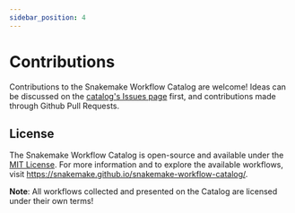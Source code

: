 ```yaml
---
sidebar_position: 4
---
```


# Contributions

Contributions to the Snakemake Workflow Catalog are welcome!
Ideas can be discussed on the [catalog's Issues page](https://github.com/snakemake/snakemake-workflow-catalog/issues) first, and contributions made through Github Pull Requests.

## License

The Snakemake Workflow Catalog is open-source and available under the [MIT License](https://choosealicense.com/licenses/mit/).
For more information and to explore the available workflows, visit https://snakemake.github.io/snakemake-workflow-catalog/.

**Note**: All workflows collected and presented on the Catalog are licensed under their own terms!
